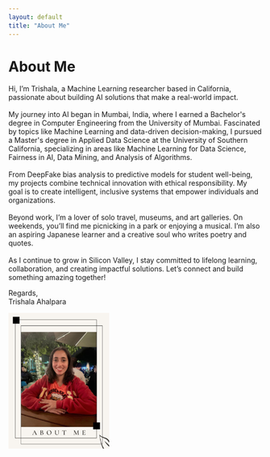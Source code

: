```yaml
---
layout: default
title: "About Me"
---
```

# About Me

Hi, I’m Trishala, a Machine Learning researcher based in California, passionate about building AI solutions that make a real-world impact.
<br><br>
My journey into AI began in Mumbai, India, where I earned a Bachelor's degree in Computer Engineering from the University of Mumbai. Fascinated by topics like Machine Learning and data-driven decision-making, I pursued a Master's degree in Applied Data Science at the University of Southern California, specializing in areas like Machine Learning for Data Science, Fairness in AI, Data Mining, and Analysis of Algorithms.
<br><br>
From DeepFake bias analysis to predictive models for student well-being, my projects combine technical innovation with ethical responsibility. My goal is to create intelligent, inclusive systems that empower individuals and organizations.
<br><br>
Beyond work, I’m a lover of solo travel, museums, and art galleries. On weekends, you’ll find me picnicking in a park or enjoying a musical. I’m also an aspiring Japanese learner and a creative soul who writes poetry and quotes.
<br><br>
As I continue to grow in Silicon Valley, I stay committed to lifelong learning, collaboration, and creating impactful solutions. Let’s connect and build something amazing together!

Regards,
<br>
Trishala Ahalpara
<br> 

<div align="left">
<img src="images/aboutme.JPG" alt="Hello!" width="200">
</div>

